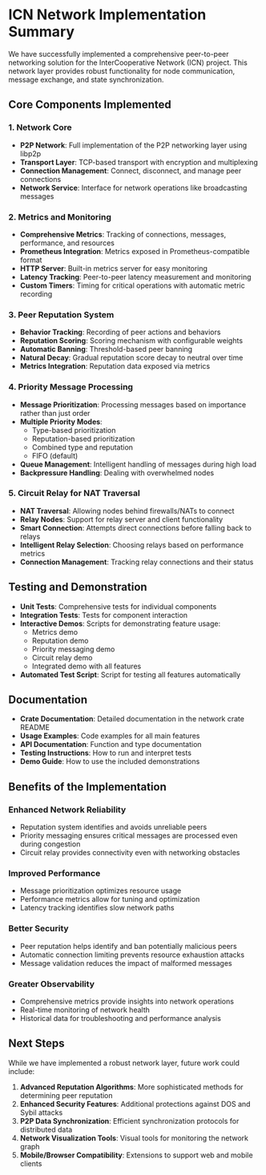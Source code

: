 # ICN Network Implementation Summary

We have successfully implemented a comprehensive peer-to-peer networking solution for the InterCooperative Network (ICN) project. This network layer provides robust functionality for node communication, message exchange, and state synchronization.

## Core Components Implemented

### 1. Network Core
- **P2P Network**: Full implementation of the P2P networking layer using libp2p
- **Transport Layer**: TCP-based transport with encryption and multiplexing
- **Connection Management**: Connect, disconnect, and manage peer connections
- **Network Service**: Interface for network operations like broadcasting messages

### 2. Metrics and Monitoring
- **Comprehensive Metrics**: Tracking of connections, messages, performance, and resources
- **Prometheus Integration**: Metrics exposed in Prometheus-compatible format
- **HTTP Server**: Built-in metrics server for easy monitoring
- **Latency Tracking**: Peer-to-peer latency measurement and monitoring
- **Custom Timers**: Timing for critical operations with automatic metric recording

### 3. Peer Reputation System
- **Behavior Tracking**: Recording of peer actions and behaviors
- **Reputation Scoring**: Scoring mechanism with configurable weights
- **Automatic Banning**: Threshold-based peer banning
- **Natural Decay**: Gradual reputation score decay to neutral over time
- **Metrics Integration**: Reputation data exposed via metrics

### 4. Priority Message Processing
- **Message Prioritization**: Processing messages based on importance rather than just order
- **Multiple Priority Modes**: 
  - Type-based prioritization
  - Reputation-based prioritization
  - Combined type and reputation
  - FIFO (default)
- **Queue Management**: Intelligent handling of messages during high load
- **Backpressure Handling**: Dealing with overwhelmed nodes

### 5. Circuit Relay for NAT Traversal
- **NAT Traversal**: Allowing nodes behind firewalls/NATs to connect
- **Relay Nodes**: Support for relay server and client functionality
- **Smart Connection**: Attempts direct connections before falling back to relays
- **Intelligent Relay Selection**: Choosing relays based on performance metrics
- **Connection Management**: Tracking relay connections and their status

## Testing and Demonstration
- **Unit Tests**: Comprehensive tests for individual components
- **Integration Tests**: Tests for component interaction
- **Interactive Demos**: Scripts for demonstrating feature usage:
  - Metrics demo
  - Reputation demo
  - Priority messaging demo
  - Circuit relay demo
  - Integrated demo with all features
- **Automated Test Script**: Script for testing all features automatically

## Documentation
- **Crate Documentation**: Detailed documentation in the network crate README
- **Usage Examples**: Code examples for all main features
- **API Documentation**: Function and type documentation
- **Testing Instructions**: How to run and interpret tests
- **Demo Guide**: How to use the included demonstrations

## Benefits of the Implementation

### Enhanced Network Reliability
- Reputation system identifies and avoids unreliable peers
- Priority messaging ensures critical messages are processed even during congestion
- Circuit relay provides connectivity even with networking obstacles

### Improved Performance
- Message prioritization optimizes resource usage
- Performance metrics allow for tuning and optimization
- Latency tracking identifies slow network paths

### Better Security
- Peer reputation helps identify and ban potentially malicious peers
- Automatic connection limiting prevents resource exhaustion attacks
- Message validation reduces the impact of malformed messages

### Greater Observability
- Comprehensive metrics provide insights into network operations
- Real-time monitoring of network health
- Historical data for troubleshooting and performance analysis

## Next Steps

While we have implemented a robust network layer, future work could include:

1. **Advanced Reputation Algorithms**: More sophisticated methods for determining peer reputation
2. **Enhanced Security Features**: Additional protections against DOS and Sybil attacks
3. **P2P Data Synchronization**: Efficient synchronization protocols for distributed data
4. **Network Visualization Tools**: Visual tools for monitoring the network graph
5. **Mobile/Browser Compatibility**: Extensions to support web and mobile clients 